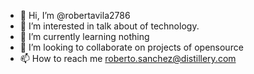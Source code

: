 - 👋 Hi, I’m @robertavila2786
- 👀 I’m interested in talk about of technology.
- 🌱 I’m currently learning nothing
- 💞️ I’m looking to collaborate on projects of opensource
- 📫 How to reach me roberto.sanchez@distillery.com

<!---
robertavila2786/robertavila2786 is a ✨ special ✨ repository because its `README.md` (this file) appears on your GitHub profile.
You can click the Preview link to take a look at your changes.
--->
